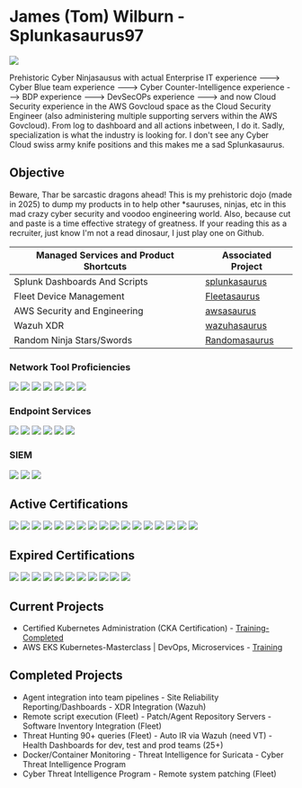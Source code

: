 # James (Tom) Wilburn - Splunkasaurus97
<a href="https://www.linkedin.com/in/james-wilburn-26770667/"><img src="https://img.shields.io/badge/-LinkedIn-0072b1?&style=for-the-badge&logo=linkedin&logoColor=white" /></a>

Prehistoric Cyber Ninjasausus with actual Enterprise IT experience ---> Cyber Blue team experience ---> Cyber Counter-Intelligence experience ---> BDP experience ---> DevSecOPs experience ---> and now Cloud Security experience in the AWS Govcloud space as the Cloud Security Engineer (also administering multiple supporting servers within the AWS Govcloud). From log to dashboard and all actions inbetween, I do it. Sadly, specialization is what the industry is looking for. I don't see any Cyber Cloud swiss army knife positions and this makes me a sad Splunkasaurus. 

## Objective
Beware, Thar be sarcastic dragons ahead! This is my prehistoric dojo (made in 2025) to dump my products in to help other *sauruses, ninjas, etc in this mad crazy cyber security and voodoo engineering world. Also, because cut and paste is a time effective strategy of greatness. If your reading this as a recruiter, just know I'm not a read dinosaur, I just play one on Github. 

| Managed Services and Product Shortcuts        | Associated Project         |
|-----------------------------------------------|----------------------------|
| Splunk Dashboards And Scripts                 | <a href="https://github.com/splunkasaurus97/splunkasaurus">splunkasaurus</a> |
| Fleet Device Management                       | <a href="https://github.com/splunkasaurus97/fleetasaurus">Fleetasaurus</a> |
| AWS Security and Engineering                  | <a href="https://github.com/splunkasaurus97/awsasaurus">awsasaurus</a> |
| Wazuh XDR                                     | <a href="https://github.com/splunkasaurus97/wazuhasaurus">wazuhasaurus</a> |
| Random Ninja Stars/Swords                     | <a href="https://github.com/splunkasaurus97/Randomasaurus">Randomasaurus</a> |

### Network Tool Proficiencies
<div>
    <img src="https://img.shields.io/badge/-NMap-9DDEF3?&style=for-the-badge&logo=Wireshark&logoColor=white" />
    <img src="https://img.shields.io/badge/-Wireshark-4F95C2?&style=for-the-badge&logo=Wireshark&logoColor=white" />
    <img src="https://img.shields.io/badge/-Suricata-CC3C27?&style=for-the-badge&logo=Suricata&logoColor=white" />
    <img src="https://img.shields.io/badge/-Zeek-5CACE3?&style=for-the-badge&logo=Zeek&logoColor=white" />
    <img src="https://img.shields.io/badge/-Fortigate-E50C12?&style=for-the-badge&logo=Fortigate&logoColor=white" />
    <img src="https://img.shields.io/badge/-Palo_Alto-E75E36?&style=for-the-badge&logo=Palo_Alto&logoColor=white" />
    <img src="https://img.shields.io/badge/-Cisco-1D3F44?&style=for-the-badge&logo=Cisco&logoColor=white" />
     </div>
     
### Endpoint Services
<div>
    <img src="https://img.shields.io/badge/-Fleet_Device_Management-3E4771?&style=for-the-badge&logo=FleetDM&logoColor=white" />
    <img src="https://img.shields.io/badge/-Wazuh-5690FA?&style=for-the-badge&logo=Wazuh&logoColor=white" />
    <img src="https://img.shields.io/badge/-Nessus-485A68?&style=for-the-badge&logo=Nessus&logoColor=white" />
    <img src="https://img.shields.io/badge/-CloudWatch-EC9D18?&style=for-the-badge&logo=CloudWatch&logoColor=white" />   
    <img src="https://img.shields.io/badge/-Tetragon-F0C227?&style=for-the-badge&logo=Tetragon&logoColor=white" />   
    <img src="https://img.shields.io/badge/-Velociraptor-4DAD17?&style=for-the-badge&logo=Velociraptor&logoColor=white" />
</div>

### SIEM
<div>
    <img src="https://img.shields.io/badge/-Splunk-6BA93F?&style=for-the-badge&logo=Splunk&logoColor=white" />
    <img src="https://img.shields.io/badge/-AWS_SIEM-EC9D18?&style=for-the-badge&logo=AWS_SIEM&logoColor=white" />
    <img src="https://img.shields.io/badge/-Wazuh-5690FA?&style=for-the-badge&logo=Wazuh&logoColor=white" />
</div>

## Active Certifications
<div>
<img src="https://img.shields.io/badge/-CISSP-468145?&style=for-the-badge&logo=ISC2&logoColor=white" />
<img src="https://img.shields.io/badge/-CISM-6CB243?&style=for-the-badge&logo=ISACA&logoColor=white" />
<img src="https://img.shields.io/badge/-GSNA-A8933D?&style=for-the-badge&logo=GIAC&logoColor=white" />
<img src="https://img.shields.io/badge/-Associate_C|CISO-E51F24?&style=for-the-badge&logo=EC-COUNCIL&logoColor=white" />
<img src="https://img.shields.io/badge/-CTIA-E51F24?&style=for-the-badge&logo=EC-COUNCIL&logoColor=white" />
<img src="https://img.shields.io/badge/-CEH-E51F24?&style=for-the-badge&logo=EC-COUNCIL&logoColor=white" />
<img src="https://img.shields.io/badge/-CTIA-E51F24?&style=for-the-badge&logo=EC-COUNCIL&logoColor=white" />
<img src="https://img.shields.io/badge/-AWS_PRACTITIONER-EC9D18?&style=for-the-badge&logo=AWS&logoColor=white" />
<img src="https://img.shields.io/badge/-AWS_AI_PRACTITIONER-EC9D18?&style=for-the-badge&logo=AWS&logoColor=white" />
<img src="https://img.shields.io/badge/-AWS_SOLUTIONS_ARCHITECT-EC9D18?&style=for-the-badge&logo=AWS&logoColor=white" />
<img src="https://img.shields.io/badge/-AWS_SECURITY-EC9D18?&style=for-the-badge&logo=AWS&logoColor=white" />
<img src="https://img.shields.io/badge/-USER-6BA93F?&style=for-the-badge&logo=SPLUNK&logoColor=white" />
<img src="https://img.shields.io/badge/-POWER_USER-6BA93F?&style=for-the-badge&logo=SPLUNK&logoColor=white" />
<img src="https://img.shields.io/badge/-ENTERPRISE_ADMIN-6BA93F?&style=for-the-badge&logo=SPLUNK&logoColor=white" />
<img src="https://img.shields.io/badge/-CYBERSECURITY_DEFENSE_ANALYST-6BA93F?&style=for-the-badge&logo=SPLUNK&logoColor=white" />
<img src="https://img.shields.io/badge/-S+-E22E2F?&style=for-the-badge&logo=CompTIA&logoColor=white" />
<img src="https://img.shields.io/badge/-L+-E22E2F?&style=for-the-badge&logo=CompTIA&logoColor=white" />
</div>

## Expired Certifications
<div>
<img src="https://img.shields.io/badge/-GCIA-A8933D?&style=for-the-badge&logo=GIAC&logoColor=white" />
<img src="https://img.shields.io/badge/-GPEN-A8933D?&style=for-the-badge&logo=GIAC&logoColor=white" />
<img src="https://img.shields.io/badge/-GSNA-A8933D?&style=for-the-badge&logo=GIAC&logoColor=white" />
<img src="https://img.shields.io/badge/-GCWN-A8933D?&style=for-the-badge&logo=GIAC&logoColor=white" />
<img src="https://img.shields.io/badge/-GCIH-A8933D?&style=for-the-badge&logo=GIAC&logoColor=white" />
<img src="https://img.shields.io/badge/-GSEC-A8933D?&style=for-the-badge&logo=GIAC&logoColor=white" />
<img src="https://img.shields.io/badge/-CCNP_Switch-1D3F44?&style=for-the-badge&logo=CISCO&logoColor=white" />
<img src="https://img.shields.io/badge/-CCNA_Wireless-1D3F44?&style=for-the-badge&logo=CISCO&logoColor=white" />
<img src="https://img.shields.io/badge/-CCNA_x_3-1D3F44?&style=for-the-badge&logo=CISCO&logoColor=white" />
<img src="https://img.shields.io/badge/-A+-E22E2F?&style=for-the-badge&logo=CompTIA&logoColor=white" />
<img src="https://img.shields.io/badge/-N+-E22E2F?&style=for-the-badge&logo=CompTIA&logoColor=white" />
</div>

## Current Projects
- Certified Kubernetes Administration (CKA Certification) - <a href="https://www.udemy.com/course/certified-kubernetes-administrator-with-practice-tests">Training-Completed</a>
- AWS EKS Kubernetes-Masterclass | DevOps, Microservices - <a href="https://www.udemy.com/course/aws-eks-kubernetes-masterclass-devops-microservices">Training</a>

## Completed Projects
- Agent integration into team pipelines   - Site Reliability Reporting/Dashboards   - XDR Integration (Wazuh)
- Remote script execution (Fleet)         - Patch/Agent Repository Servers          - Software Inventory Integration (Fleet)
- Threat Hunting 90+ queries (Fleet)      - Auto IR via Wazuh (need VT)             - Health Dashboards for dev, test and prod teams (25+)
- Docker/Container Monitoring             - Threat Intelligence for Suricata        - Cyber Threat Intelligence Program 
- Cyber Threat Intelligence Program       - Remote system patching (Fleet) 
